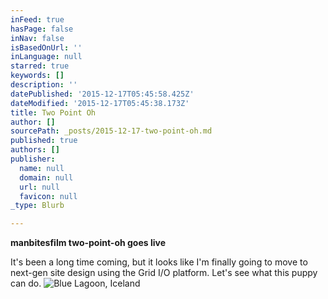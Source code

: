 ```yaml
---
inFeed: true
hasPage: false
inNav: false
isBasedOnUrl: ''
inLanguage: null
starred: true
keywords: []
description: ''
datePublished: '2015-12-17T05:45:58.425Z'
dateModified: '2015-12-17T05:45:38.173Z'
title: Two Point Oh
author: []
sourcePath: _posts/2015-12-17-two-point-oh.md
published: true
authors: []
publisher:
  name: null
  domain: null
  url: null
  favicon: null
_type: Blurb

---
```

**manbitesfilm two-point-oh goes live**

It's been a long time coming, but it looks like I'm finally going to move to next-gen site design using the Grid I/O platform. Let's see what this puppy can do.
![Blue Lagoon, Iceland](https://the-grid-user-content.s3-us-west-2.amazonaws.com/78105400-8e17-415d-a84c-ee557d5d9b54.jpg)